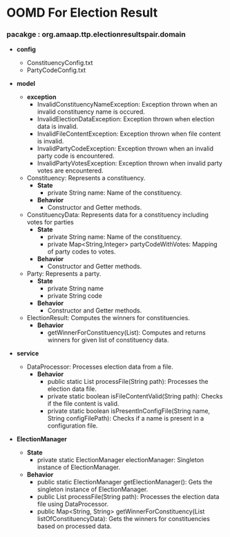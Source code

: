 # OOMD For Election Result
### pacakge : org.amaap.ttp.electionresultspair.domain

- **config**
  - ConstituencyConfig.txt
  - PartyCodeConfig.txt

- **model**
  - **exception**
    - InvalidConstituencyNameException: Exception thrown when an invalid constituency name is occured.
    - InvalidElectionDataException: Exception thrown when election data is invalid.
    - InvalidFileContentException: Exception thrown when file content is invalid.
    - InvalidPartyCodeException: Exception thrown when an invalid party code is encountered.
    - InvalidPartyVotesException: Exception thrown when invalid party votes are encountered.
  - Constituency: Represents a constituency.
    - **State**
      - private String name: Name of the constituency.
    - **Behavior**
      - Constructor and Getter methods.
  - ConstituencyData: Represents data for a constituency including votes for parties
    - **State**
      - private String name: Name of the constituency.
      - private Map<String,Integer> partyCodeWithVotes: Mapping of party codes to votes.
    - **Behavior**
      - Constructor and Getter methods.
  - Party: Represents a party.
    - **State**
      - private String name
      - private String code
    - **Behavior**
      - Constructor and Getter methods.
  - ElectionResult: Computes the winners for constituencies.
    - **Behavior**
      - getWinnerForConstituency(List<ConstituencyData>): Computes and returns winners for given list of constituency data.

- **service**
  - DataProcessor: Processes election data from a file.
    - **Behavior**
      - public static List<ConstituencyData> processFile(String path): Processes the election data file.
      - private static boolean isFileContentValid(String path): Checks if the file content is valid.
      - private static boolean isPresentInConfigFile(String name, String configFilePath): Checks if a name is present in a configuration file.

- **ElectionManager**
  - **State**
    - private static ElectionManager electionManager: Singleton instance of ElectionManager.
  - **Behavior**
    - public static ElectionManager getElectionManager(): Gets the singleton instance of ElectionManager.
    - public List<ConstituencyData> processFile(String path): Processes the election data file using DataProcessor.
    - public Map<String, String> getWinnerForConstituency(List<ConstituencyData> listOfConstituencyData): Gets the winners for constituencies based on processed data.
